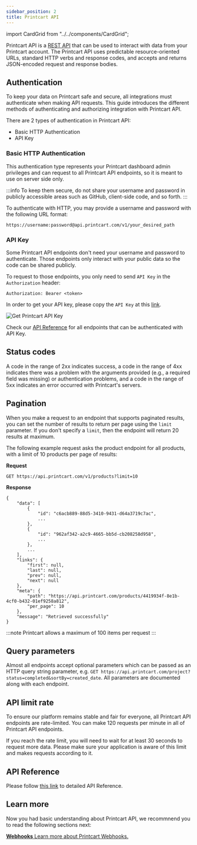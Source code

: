 ```yaml
---
sidebar_position: 2
title: Printcart API
---
```


import CardGrid from "../../components/CardGrid";

Printcart API is a [REST API](https://en.wikipedia.org/wiki/Representational_state_transfer) that can be used to interact with data from your Printcart account. The Printcart API uses predictable resource-oriented URLs, standard HTTP verbs and response codes, and accepts and returns JSON-encoded request and response bodies.

## Authentication

To keep your data on Printcart safe and secure, all integrations must authenticate when making API requests.
This guide introduces the different methods of authenticating and authorizing integration with Printcart API.

There are 2 types of authentication in Printcart API:
- Basic HTTP Authentication
- API Key

### Basic HTTP Authentication

This authentication type represents your Printcart dashboard admin privileges and can request to all Printcart API endpoints, so it is meant to use on server side only. 

:::info
To keep them secure, do not share your username and password in publicly accessible areas such as GitHub, client-side code, and so forth.
:::

To authenticate with HTTP, you may provide a username and password with the following URL format:

```
https://username:password@api.printcart.com/v1/your_desired_path
```

### API Key

Some Printcart API endpoints don't need your username and password to authenticate. Those endpoints only interact with your public data so the code can be shared publicly.

To request to those endpoints, you only need to send `API Key` in the `Authorization` header:

```
Authorization: Bearer <token>
```

In order to get your API key, please copy the `API Key` at this [link](https://dashboard.printcart.com/settings).

![Get Printcart API Key](/img/get-api-key.png)

Check our [API Reference](/rest-api-reference) for all endpoints that can be authenticated with API Key.

## Status codes

A code in the range of 2xx indicates success, a code in the range of 4xx indicates there was a problem with the arguments provided (e.g., a required field was missing) or authentication problems, and a code in the range of 5xx indicates an error occurred with Printcart's servers.

## Pagination

When you make a request to an endpoint that supports paginated results, you can set the number of results to return per page using the `limit` parameter. If you don't specify a `limit`, then the endpoint will return 20 results at maximum.

The following example request asks the product endpoint for all products, with a limit of 10 products per page of results:

**Request**
```
GET https://api.printcart.com/v1/products?limit=10
```

**Response**
<!-- TODO: fix links -->
```
{
    "data": [
        {
            "id": "c6acb889-88d5-3410-9431-d64a3719c7ac",
            ...
        },
        {
            "id": "962af342-a2c9-4665-bb5d-cb208258d958",
            ...
        },
        ...
    ],
    "links": {
        "first": null,
        "last": null,
        "prev": null,
        "next": null
    },
    "meta": {
        "path": "https://api.printcart.com/products/4419934f-8e1b-4cf0-b432-01ef9258a812",
        "per_page": 10
    },
    "message": "Retrieved successfully"
}
```

:::note
Printcart allows a maximum of 100 items per request
:::

## Query parameters

Almost all endpoints accept optional parameters which can be passed as an HTTP query string parameter, e.g. `GET https://api.printcart.com/project?status=completed&sortBy=created_date`. All parameters are documented along with each endpoint.

## API limit rate

To ensure our platform remains stable and fair for everyone, all Printcart API endpoints are rate-limited. You can make 120 requests per minute in all of Printcart API endpoints.

If you reach the rate limit, you will need to wait for at least 30 seconds to request more data. Please make sure your application is aware of this limit and makes requests according to it.

## API Reference

Please follow [this link](/rest-api-reference) to detailed API Reference.

## Learn more

Now you had basic understanding about Printcart API, we recommnend you to read the following sections next:

<CardGrid>

[**Webhooks** Learn more about Printcart Webhooks.](api-sdk/webhooks.md)

</CardGrid>